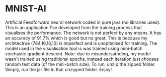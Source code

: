 # MNIST-AI
Artificial Feedforward neural network coded in pure java (no libraries used). This is an application I've developed from the training process that visualises the performance. The network is not perfect by any means. It has an accuracy of 91.7% which is good but no great. This is because my architectrue (784,16,16,10) is imperfect and is unoptimised for training. The model used in the visualisation tool is was trained using mini-batch stochastic gradient descent. Note: due to misundersatnding, my model wasn`t trained using traditional epochs, instead each iteration just chooses random test data (of the mini-batch size). To run, unzip the zipped folder. Simply, run the jar file in that unzipped folder. Enjoy!
